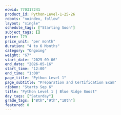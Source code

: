 ```yaml
---
ecwid: 770317241
product_id: Python-Level-1-25-26
robots: "noindex, follow"
layout: "single"
schedule_tags: ["Starting Soon"]
subject_tags: []
price: 179
price_unit: "per month"
duration: "4 to 6 Months"
category: "Ongoing"
weight: "67"
start_date: "2025-09-06"
end_date: "2026-05-16"
start_time: "12:00"
end_time: "1:00"
page_title: "Python Level 1"
page_subtitle: "Preparation and Certification Exam"
ribbon: "Starts Sep 6"
title: "Python Level 1 | Blue Ridge Boost"
day_tags: ["Saturday"]
grade_tags: ["8th","9th","10th"]
featured: 0
---
```

